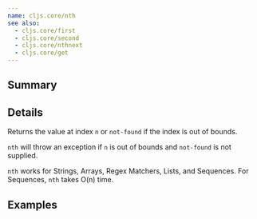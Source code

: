 ```yaml
---
name: cljs.core/nth
see also:
  - cljs.core/first
  - cljs.core/second
  - cljs.core/nthnext
  - cljs.core/get
---
```


## Summary

## Details

Returns the value at index `n` or `not-found` if the index is out of bounds.

`nth` will throw an exception if `n` is out of bounds and `not-found` is not
supplied.

`nth` works for Strings, Arrays, Regex Matchers, Lists, and Sequences. For
Sequences, `nth` takes O(n) time.

## Examples
